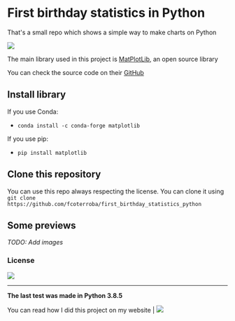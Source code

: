 # First birthday statistics in Python
That's a small repo which shows a simple way to make charts on Python

![](https://camo.githubusercontent.com/38f5db5524ba43e7262dfbca1f7d3631ba127fb1596785dfd707d5fc671821c9/687474703a2f2f466f7254686542616467652e636f6d2f696d616765732f6261646765732f6d6164652d776974682d707974686f6e2e737667)

The main library used in this project is [MatPlotLib](https://matplotlib.org/), an open source library

You can check the source code on their [GitHub](https://github.com/matplotlib/matplotlib)

## Install library
If you use Conda:
- ` conda install -c conda-forge matplotlib `

If you use pip:
- `pip install matplotlib`

## Clone this repository
You can use this repo always respecting the license. You can clone it using `git clone https://github.com/fcoterroba/first_birthday_statistics_python`

## Some previews

_TODO: Add images_

### License 
![](https://camo.githubusercontent.com/2a2157c971b7ae1deb8eb095799440551c33dcf61ea3d965d86b496a5a65df55/68747470733a2f2f696d672e736869656c64732e696f2f62616467652f4c6963656e73652d417061636865253230322e302d626c75652e737667)

---

**The last test was made in Python 3.8.5**

You can read how I did this project on my website | ![](https://camo.githubusercontent.com/f7fbda9a34ffc4ce89318d325e6319bd911e0289f96d06899861c5191a527ea7/68747470733a2f2f696d672e736869656c64732e696f2f62616467652f626c6f672d7370616e6973682d6f72616e67652e7376673f636f6c6f72423d453931453633)
